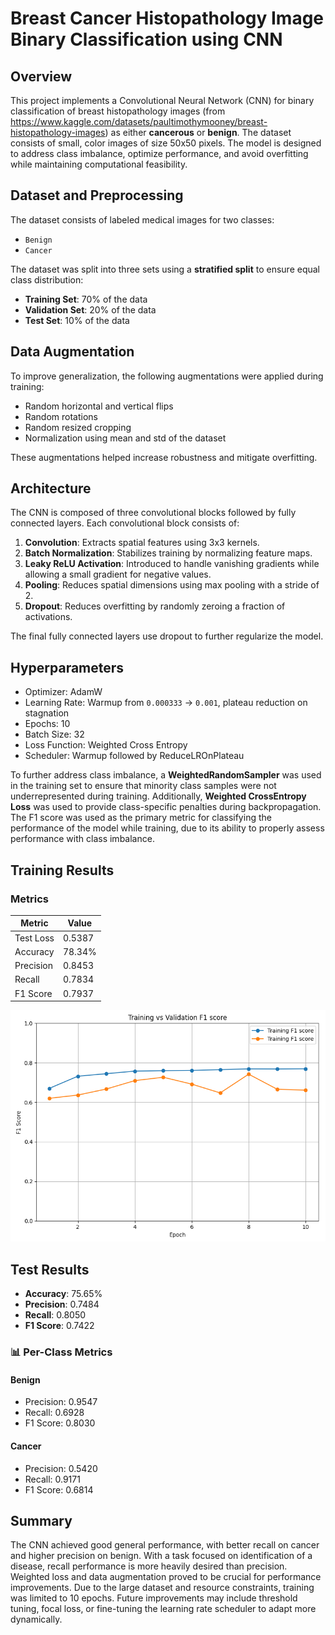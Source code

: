 # Breast Cancer Histopathology Image Binary Classification using CNN

## Overview
This project implements a Convolutional Neural Network (CNN) for binary classification of breast histopathology images (from https://www.kaggle.com/datasets/paultimothymooney/breast-histopathology-images) as either **cancerous** or **benign**. The dataset consists of small, color images of size 50x50 pixels. The model is designed to address class imbalance, optimize performance, and avoid overfitting while maintaining computational feasibility.

## Dataset and Preprocessing
The dataset consists of labeled medical images for two classes:
- `Benign`
- `Cancer`  

The dataset was split into three sets using a **stratified split** to ensure equal class distribution:
- **Training Set**: 70% of the data
- **Validation Set**: 20% of the data
- **Test Set**: 10% of the data

## Data Augmentation
To improve generalization, the following augmentations were applied during training:
- Random horizontal and vertical flips
- Random rotations
- Random resized cropping
- Normalization using mean and std of the dataset

These augmentations helped increase robustness and mitigate overfitting.

## Architecture
The CNN is composed of three convolutional blocks followed by fully connected layers. Each convolutional block consists of:
1. **Convolution**: Extracts spatial features using 3x3 kernels.
2. **Batch Normalization**: Stabilizes training by normalizing feature maps.
3. **Leaky ReLU Activation**: Introduced to handle vanishing gradients while allowing a small gradient for negative values.
4. **Pooling**: Reduces spatial dimensions using max pooling with a stride of 2.
5. **Dropout**: Reduces overfitting by randomly zeroing a fraction of activations.

The final fully connected layers use dropout to further regularize the model.

## Hyperparameters
- Optimizer: AdamW
- Learning Rate: Warmup from `0.000333` → `0.001`, plateau reduction on stagnation
- Epochs: 10
- Batch Size: 32
- Loss Function: Weighted Cross Entropy
- Scheduler: Warmup followed by ReduceLROnPlateau

To further address class imbalance, a **WeightedRandomSampler** was used in the training set to ensure that minority class samples were not underrepresented during training. Additionally, **Weighted CrossEntropy Loss** was used to provide class-specific penalties during backpropagation. The F1 score was used as the primary metric for classifying the performance of the model while training, due to its ability to properly assess performance with class imbalance.

## Training Results
### Metrics
| Metric          | Value    |
|------------------|----------|
| Test Loss        | 0.5387   |
| Accuracy         | 78.34%   |
| Precision        | 0.8453   |
| Recall           | 0.7834   |
| F1 Score         | 0.7937   |

![LossPlots](LossPlots.png)

## Test Results
- **Accuracy**: 75.65%
- **Precision**: 0.7484
- **Recall**: 0.8050
- **F1 Score**: 0.7422

### 📊 Per-Class Metrics
#### Benign
- Precision: 0.9547
- Recall: 0.6928
- F1 Score: 0.8030

#### Cancer
- Precision: 0.5420
- Recall: 0.9171
- F1 Score: 0.6814

## Summary
The CNN achieved good general performance, with better recall on cancer and higher precision on benign. With a task focused on identification of a disease, recall performance is more heavily desired than precision. Weighted loss and data augmentation proved to be crucial for performance improvements. Due to the large dataset and resource constraints, training was limited to 10 epochs. Future improvements may include threshold tuning, focal loss, or fine-tuning the learning rate scheduler to adapt more dynamically.


